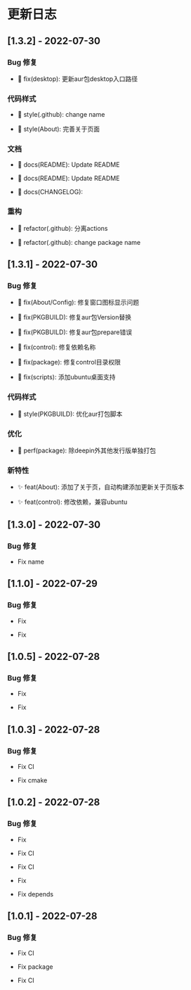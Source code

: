 # 更新日志

## [1.3.2] - 2022-07-30

### Bug 修复

- 🐞 fix(desktop): 更新aur包desktop入口路径


### 代码样式

- 🌈 style(.github): change name

- 🌈 style(About): 完善关于页面


### 文档

- 📃 docs(README): Update README

- 📃 docs(README): Update README

- 📃 docs(CHANGELOG):


### 重构

- 🦄 refactor(.github): 分离actions

- 🦄 refactor(.github): change package name


## [1.3.1] - 2022-07-30

### Bug 修复

- 🐞 fix(About/Config): 修复窗口图标显示问题

- 🐞 fix(PKGBUILD): 修复aur包Version替换

- 🐞 fix(PKGBUILD): 修复aur包prepare错误

- 🐞 fix(control): 修复依赖名称

- 🐞 fix(package): 修复control目录权限

- 🐞 fix(scripts): 添加ubuntu桌面支持


### 代码样式

- 🌈 style(PKGBUILD): 优化aur打包脚本


### 优化

- 🎈 perf(package): 除deepin外其他发行版单独打包


### 新特性

- ✨ feat(About): 添加了关于页，自动构建添加更新关于页版本

- ✨ feat(control): 修改依赖，兼容ubuntu


## [1.3.0] - 2022-07-30

### Bug 修复

- Fix name


## [1.1.0] - 2022-07-29

### Bug 修复

- Fix

- Fix


## [1.0.5] - 2022-07-28

### Bug 修复

- Fix

- Fix


## [1.0.3] - 2022-07-28

### Bug 修复

- Fix CI

- Fix cmake


## [1.0.2] - 2022-07-28

### Bug 修复

- Fix

- Fix CI

- Fix CI

- Fix

- Fix depends


## [1.0.1] - 2022-07-28

### Bug 修复

- Fix CI
- Fix package

- Fix CI


<!-- generated by git-cliff -->
